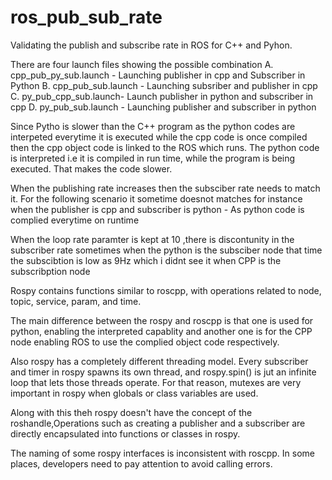 # ros_pub_sub_rate
Validating the publish and subscribe rate in ROS for C++ and Pyhon.

There are four launch files showing the possible combination
A. cpp_pub_py_sub.launch - Launching publisher in cpp and Subscriber in Python
B. cpp_pub_sub.launch - Launching subsriber and publisher in cpp
C. py_pub_cpp_sub.launch- Launch publisher in python and subscriber in cpp
D. py_pub_sub.launch - Launching publisher and subscriber in python

Since Pytho is slower than the C++ program as the python codes are interpeted everytime it is executed while the cpp code is once compiled then the cpp object code is linked to the ROS which runs.
The python code is interpreted i.e it is compiled in run time, while the program is being executed. That makes the code slower.

When the publishing rate increases then the subsciber rate needs to match it. For the following scenario it sometime doesnot matches for instance when the publisher is cpp and subscriber is python - As python code is complied everytime on runtime

When the loop rate paramter is kept at 10 ,there is discontunity in the subscriber rate sometimes when the python is the subsciber node that time the subscibtion is low as 9Hz which i didnt see it when CPP is the subscribption node  

Rospy contains functions similar to roscpp, with operations related to node, topic, service, param, and time.

The main difference between the rospy and roscpp is that one is used for python, enabling the interpreted capablity and another one is for the CPP node enabling ROS to use the complied object code respectively.

Also rospy has a completely different threading model. Every subscriber and timer in rospy spawns its own thread, and rospy.spin() is jut an infinite loop that lets those threads operate. For that reason, mutexes are very important in rospy when globals or class variables are used.

Along with this theh rospy doesn't have the concept of the roshandle,Operations such as creating a publisher and a subscriber are directly encapsulated into functions or classes in rospy. 

The naming of some rospy interfaces is inconsistent with roscpp. In some places, developers need to pay attention to avoid calling errors.
